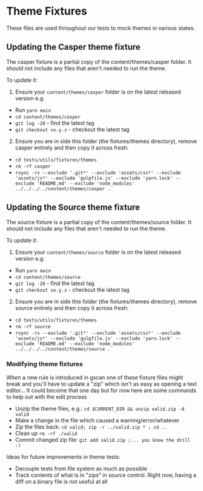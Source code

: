 # Theme Fixtures

These files are used throughout our tests to mock themes in various states.

## Updating the Casper theme fixture
The casper fixture is a partial copy of the content/themes/casper folder.
It should not include any files that aren't needed to run the theme.

To update it:

1. Ensure your `content/themes/casper` folder is on the latest released version e.g.

- Run `yarn main`
- `cd content/themes/casper`
- `git log -20` - find the latest tag
- `git checkout vx.y.z` - checkout the latest tag

2. Ensure you are in side this folder (the fixtures/themes directory), remove casper entirely and then copy it across fresh:

- `cd tests/utils/fixtures/themes`
- `rm -rf casper`
- `rsync -rv --exclude '.git*' --exclude 'assets/css*' --exclude 'assets/js*' --exclude 'gulpfile.js' --exclude 'yarn.lock' --exclude 'README.md' --exclude 'node_modules' ../../../../content/themes/casper .`

## Updating the Source theme fixture
The source fixture is a partial copy of the content/themes/source folder.
It should not include any files that aren't needed to run the theme.

To update it:

1. Ensure your `content/themes/source` folder is on the latest released version e.g.

- Run `yarn main`
- `cd content/themes/source`
- `git log -20` - find the latest tag
- `git checkout vx.y.z` - checkout the latest tag

2. Ensure you are in side this folder (the fixtures/themes directory), remove source entirely and then copy it across fresh:

- `cd tests/utils/fixtures/themes`
- `rm -rf source`
- `rsync -rv --exclude '.git*' --exclude 'assets/css*' --exclude 'assets/js*' --exclude 'gulpfile.js' --exclude 'yarn.lock' --exclude 'README.md' --exclude 'node_modules' ../../../../content/themes/source .`

### Modifying theme fixtures
When a new rule is introduced in gscan one of these fixture files might break and you'll have to update a "zip" which isn't as easy as opening a text editor... It could become that one day but for now here are some commands to help out with the edit process

- Unzip the theme files, e.g.: `cd $CURRENT_DIR && unzip valid.zip -d valid`
- Make a change in the file which caused a warning/error/whatever
- Zip the files back: `cd valid; zip -r ../valid.zip * ; cd ..`
- Clean up `rm -rf ./valid`
- Commit changed zip file: `git add valid.zip ;... you know the drill :)`

Ideas for future improvements in theme tests:
- Decouple tests from file system as much as possible
- Track contents of what is in "zips" in source control. Right now, having a diff on a binary file is not useful at all
